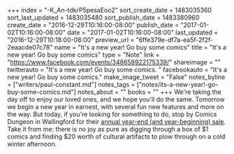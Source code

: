 +++
index = "-K_An-tdkrP5pesaEoo2"
sort_create_date = 1483035360
sort_last_updated = 1483035480
sort_publish_date = 1483380960
create_date = "2016-12-29T10:16:00-08:00"
publish_date = "2017-01-02T10:16:00-08:00"
date = "2017-01-02T10:16:00-08:00"
last_updated = "2016-12-29T10:18:00-08:00"
preview_url = "6ffe379e-df7a-ea5f-2f2f-2eaacde07c78"
name = "It's a new year! Go buy some comics"
title = "It's a new year! Go buy some comics"
type = "Note"
link = "https://www.facebook.com/events/348658922175339/"
shareimage = ""
twitterauto = "It's a new year! Go buy some comics. "
facebookauto = "It's a new year! Go buy some comics."
make_image_tweet = "False"
notes_byline = ["writers/paul-constant.md"]
notes_tags = ["notes/its-a-new-year!-go-buy-some-comics.md"]
notes_about = ""
books = ""
+++
We're taking the day off to enjoy our loved ones, and we hope you'll do the same. Tomorrow we begin a new year in earnest, with several fun new features and more on the way. But today, if you're looking for something to do, stop by Comics Dungeon in Wallingford for their [annual year-end (and year-beginning) sale](https://www.facebook.com/events/348658922175339/). Take it from me: there is no joy as pure as digging through a box of $1 comics and finding $20 worth of cultural artifacts to plow through on a cold winter afternoon.
